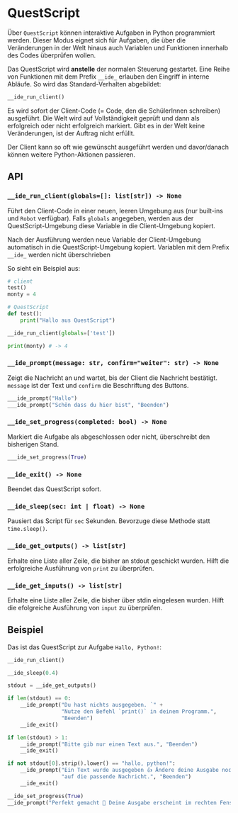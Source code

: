 # QuestScript

Über `QuestScript` können interaktive Aufgaben in Python programmiert werden. Dieser Modus eignet sich für Aufgaben, die über die Veränderungen in der Welt hinaus auch Variablen und Funktionen innerhalb des Codes überprüfen wollen.

Das QuestScript wird **anstelle** der normalen Steuerung gestartet. Eine Reihe von Funktionen mit dem Prefix `__ide_` erlauben den Eingriff in interne Abläufe. So wird das Standard-Verhalten abgebildet:

```py
__ide_run_client()
```

Es wird sofort der Client-Code (= Code, den die SchülerInnen schreiben) ausgeführt. Die Welt wird auf Vollständigkeit geprüft und dann als erfolgreich oder nicht erfolgreich markiert. Gibt es in der Welt keine Veränderungen, ist der Auftrag nicht erfüllt.

Der Client kann so oft wie gewünscht ausgeführt werden und davor/danach können weitere Python-Aktionen passieren.

## API

### `__ide_run_client(globals=[]: list[str]) -> None`

Führt den Client-Code in einer neuen, leeren Umgebung aus (nur built-ins und `Robot` verfügbar). Falls `globals` angegeben, werden aus der QuestScript-Umgebung diese Variable in die Client-Umgebung kopiert.

Nach der Ausführung werden neue Variable der Client-Umgebung automatisch in die QuestScript-Umgebung kopiert. Variablen mit dem Prefix `__ide_` werden nicht überschrieben

So sieht ein Beispiel aus:

```py
# client
test()
monty = 4
```

```py
# QuestScript
def test():
    print("Hallo aus QuestScript")

__ide_run_client(globals=['test'])

print(monty) # -> 4
```

### `__ide_prompt(message: str, confirm="weiter": str) -> None`

Zeigt die Nachricht an und wartet, bis der Client die Nachricht bestätigt. `message` ist der Text und `confirm` die Beschriftung des Buttons.

```py
___ide_prompt("Hallo")
___ide_prompt("Schön dass du hier bist", "Beenden")
```

### `__ide_set_progress(completed: bool) -> None`

Markiert die Aufgabe als abgeschlossen oder nicht, überschreibt den bisherigen Stand.

```py
___ide_set_progress(True)
```

### `__ide_exit() -> None`

Beendet das QuestScript sofort.

### `__ide_sleep(sec: int | float) -> None`

Pausiert das Script für `sec` Sekunden. Bevorzuge diese Methode statt `time.sleep()`.

### `__ide_get_outputs() -> list[str]`

Erhalte eine Liste aller Zeile, die bisher an stdout geschickt wurden. Hilft die erfolgreiche Ausführung von `print` zu überprüfen.

### `__ide_get_inputs() -> list[str]`

Erhalte eine Liste aller Zeile, die bisher über stdin eingelesen wurden. Hilft die efolgreiche Ausführung von `input` zu überprüfen.

## Beispiel

Das ist das QuestScript zur Aufgabe `Hallo, Python!`:

```py
__ide_run_client()

__ide_sleep(0.4)

stdout = __ide_get_outputs()

if len(stdout) == 0:
    __ide_prompt("Du hast nichts ausgegeben. `" +
                 "Nutze den Befehl `print()` in deinem Programm.",
                 "Beenden")
    __ide_exit()

if len(stdout) > 1:
    __ide_prompt("Bitte gib nur einen Text aus.", "Beenden")
    __ide_exit()

if not stdout[0].strip().lower() == "hallo, python!":
    __ide_prompt("Ein Text wurde ausgegeben 👍 Ändere deine Ausgabe noch " +
                 "auf die passende Nachricht.", "Beenden")
    __ide_exit()

__ide_set_progress(True)
__ide_prompt("Perfekt gemacht 🎉 Deine Ausgabe erscheint im rechten Fenster als grün-hinterlegter Text.", "Ja, hab ich gesehen")
```
